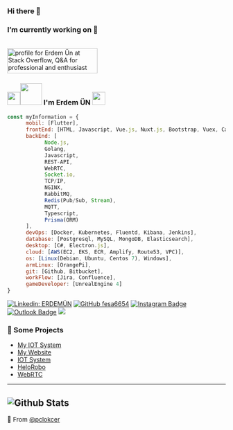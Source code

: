 ### Hi there 👋
### I’m currently working on 🔭

</br>
<a href="https://stackoverflow.com/users/11921658/erdem-%c3%9cn"><img src="https://stackoverflow.com/users/flair/11921658.png" width="208" height="58" alt="profile for Erdem &#220;n at Stack Overflow, Q&amp;A for professional and enthusiast programmers" title="profile for Erdem &#220;n at Stack Overflow, Q&amp;A for professional and enthusiast programmers"></a>
</br>

### <img src="https://raw.githubusercontent.com/aemmadi/aemmadi/master/wave.gif" width="30"><img src="https://media.giphy.com/media/MEFVcuRIoVETUMYZEe/giphy.gif" width="50"> I'm Erdem ÜN <img src="https://media.giphy.com/media/l46CxDIh6HDiH9ndm/giphy.gif" width="30">

```javascript
const myInformation = {
      mobil: [Flutter],
      frontEnd: [HTML, Javascript, Vue.js, Nuxt.js, Bootstrap, Vuex, Canvas],
      backEnd: [
            Node.js, 
            Golang, 
            Javascript, 
            REST-API, 
            WebRTC, 
            Socket.io, 
            TCP/IP, 
            NGINX, 
            RabbitMQ, 
            Redis(Pub/Sub, Stream), 
            MQTT, 
            Typescript,
            Prisma(ORM)
      ],
      devOps: [Docker, Kubernetes, Fluentd, Kibana, Jenkins],
      database: [Postgresql, MySQL, MongoDB, Elasticsearch],
      desktop: [C#, Electron.js],
      cloud: [AWS(EC2, EKS, ECR, Amplify, Route53, VPC)],
      os: [Linux(Debian, Ubuntu, Centos 7), Windows],
      armLinux: [OrangePi],
      git: [Github, Bitbucket],
      workFlow: [Jira, Confluence],
      gameDeveloper: [UnrealEngine 4]
}
```

[![Linkedin: ERDEMÜN](https://img.shields.io/badge/-ErdemÜN-blue?style=flat-square&logo=Linkedin&logoColor=white&link=https://www.linkedin.com/in/erdem-%C3%BCn-5b1580153/)](https://www.linkedin.com/in/erdem-%C3%BCn-5b1580153/)
[![GitHub fesa6654](https://img.shields.io/github/followers/pclokcer?label=follow&style=social)](https://github.com/pclokcer)
[![Instagram Badge](https://img.shields.io/badge/-ErdemÜN-purple?style=flat-square&logo=instagram&logoColor=white&link=https://instagram.com/sefaun_10/)](https://instagram.com/pclokcer)
[![Outlook Badge](https://img.shields.io/badge/-pclokcer@hotmail.com-007fff?style=flat-square&logo=microsoft-outlook&logoColor=white&link=mailto:pclokcer@hotmail.com)](mailto:pclokcer@hotmail.com)
![](https://komarev.com/ghpvc/?username=pclokcer&color=brightgreen)

### 💪 Some Projects

* [My IOT System](https://uncomsys.com/)
* [My Website](https://erdemun.com/)
* [IOT System](https://tesisim.com/)
* [HeloRobo](https://helorobo.com)
* [WebRTC](https://github.com/Online-Web-Communication)

---
![Github Stats](https://github-readme-stats.vercel.app/api?username=pclokcer&count_private=true&show_icons=true&include_all_commits=true)
---

🔗 From [@pclokcer](https://github.com/pclokcer)
